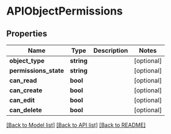 # APIObjectPermissions

## Properties
Name | Type | Description | Notes
------------ | ------------- | ------------- | -------------
**object_type** | **string** |  | [optional] 
**permissions_state** | **string** |  | [optional] 
**can_read** | **bool** |  | [optional] 
**can_create** | **bool** |  | [optional] 
**can_edit** | **bool** |  | [optional] 
**can_delete** | **bool** |  | [optional] 

[[Back to Model list]](../README.md#documentation-for-models) [[Back to API list]](../README.md#documentation-for-api-endpoints) [[Back to README]](../README.md)


